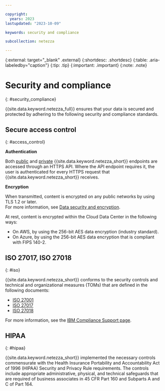 ```yaml
---

copyright:
  years: 2023
lastupdated: "2023-10-09"

keywords: security and compliance

subcollection: netezza

---
```


{:external: target="_blank" .external}
{:shortdesc: .shortdesc}
{:table: .aria-labeledby="caption"}
{:tip: .tip}
{:important: .important}
{:note: .note}

# Security and compliance
{: #security_compliance}

{{site.data.keyword.netezza_full}} ensures that your data is secured and protected by adhering to the following security and compliance standards.

## Secure access control
{: #access_control}

**Authentication**

Both [public](/docs/netezza?topic=netezza-connecting-overview#public_endpoint) and [private](/docs/netezza?topic=netezza-connecting-overview#private_endpoint) {{site.data.keyword.netezza_short}} endpoints are accessed through an HTTPS API. Where the API endpoint requires it, the user is authenticated for every HTTPS request that {{site.data.keyword.netezza_short}} receives.

**Encryption**

When transmitted, content is encrypted on any public networks by using TLS 1.2 or later.  
For more information, see [Data security and encryption](/docs/netezza?topic=netezza-data-encryption).

At rest, content is encrypted within the Cloud Data Center in the following ways:

- On AWS, by using the 256-bit AES data encryption (industry standard).
- On Azure, by using the 256-bit AES data encryption that is compliant with FIPS 140-2.

## ISO 27017, ISO 27018
{: #iso}

{{site.data.keyword.netezza_short}} conforms to the security controls and technical and organizational measures (TOMs) that are defined in the following documents:

- [ISO 27001](https://www.iso.org/standard/27001)
- [ISO 27017](https://www.iso.org/standard/43757.html)
- [ISO 27018](https://www.iso.org/standard/76559.html)

For more information, see the [IBM Compliance Support page](https://www.ibm.com/support/pages/compliance-request-tool/search?q=IBM%20Netezza%20Performance%20Server).

## HIPAA
{: #hipaa}

{{site.data.keyword.netezza_short}} implemented the necessary controls commensurate with the Health Insurance Portability and Accountability Act of 1996 (HIPAA) Security and Privacy Rule requirements. The controls include appropriate administrative, physical, and technical safeguards that are required of business associates in 45 CFR Part 160 and Subparts A and C of Part 164.
